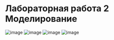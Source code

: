 # Лабораторная работа 2 Моделирование
![image](https://user-images.githubusercontent.com/71080554/157377645-9fb1104d-0fc3-4d9f-9754-bfc88a43db1e.png)
![image](https://user-images.githubusercontent.com/71080554/157377667-76fe0d65-97fc-4430-b278-3190ede493be.png)
![image](https://user-images.githubusercontent.com/71080554/157378816-5e40f0dc-4b15-4fcc-bd88-36256da03f0a.png)
![image](https://user-images.githubusercontent.com/71080554/157378851-fb890341-1e67-4bb3-b4bb-5fe8388fe1ca.png)
